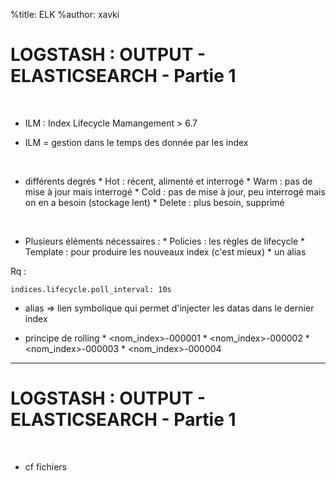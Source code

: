 %title: ELK
%author: xavki


# LOGSTASH : OUTPUT - ELASTICSEARCH - Partie 1


<br>


* ILM : Index Lifecycle Mamangement > 6.7

* ILM = gestion dans le temps des donnée par les index

<br>


* différents degrés
		* Hot : récent, alimenté et interrogé
		* Warm : pas de mise à jour mais interrogé
		* Cold : pas de mise à jour, peu interrogé mais on en a besoin (stockage lent)
		* Delete : plus besoin, supprimé

<br>


* Plusieurs éléments nécessaires :
		* Policies : les règles de lifecycle
		* Template : pour produire les nouveaux index (c'est mieux)
		* un alias

Rq : 

```
indices.lifecycle.poll_interval: 10s
```

* alias => lien symbolique qui permet d'injecter les datas dans le dernier index

* principe de rolling
		* <nom_index>-000001
		* <nom_index>-000002
		* <nom_index>-000003
		* <nom_index>-000004

-----------------------------------------------------------------------

# LOGSTASH : OUTPUT - ELASTICSEARCH - Partie 1


<br>


* cf fichiers
